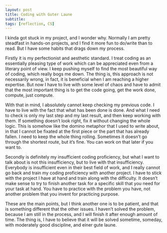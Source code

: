 ```yaml
---
layout: post
title: Coding with Guter Laune
subtitle: 
tags: [reflection, CS]
---
```

I kinda got stuck in my project, and I wonder why. Normally I am pretty steadfast in hands-on projects, and I find it more fun to do/write than to read. But I have some habits that drags down my process.

Firstly it is my perfectionist and aesthetic standard. I treat coding as an essentially pleasing type of work which can be appreciated even from a literary point of view. I keep pushing myself to find the most beautiful way of coding, which really bogs me down. The thing is, this approach is not necessarily wrong, in fact, it is beneficial when I am reaching a higher expertise. But now I have to live with some level of chaos and have to admit that the most important thing is to get the code going, get the work done, compute, just compute. 

With that in mind, I absolutely cannot keep checking my previous code. I have to live with the fact that what has been done is done. And what I need to check is only my last step and my last result, and then keep working with them. If something doesn’t look right, fix it without changing the whole logic. This is somehow like the domino metaphor that I used to write about, in that I cannot be fixated at the first piece or the part that has already fallen. I need to keep the whole thing rolling. Sometimes it doesn’t go through the shortest route, but it’s fine. You can work on that later if you want to. 

Secondly is definitely my insufficient coding proficiency, but what I want to talk about is not this insufficiency, but to live with that insufficiency. Everybody is insufficient even in their best field of work, and I really cannot go back and train my coding proficiency with another project. I have to stick with the project I have at hand and train along with the difficulty. It doesn’t make sense to try to finish another task for a specific skill that you need for your task at hand. You have to practice with the problem you have, not another problem that you invent for practicing purpose. 

These are the main points, but I think another one is to be patient, and that is something different that the other issues. I haven’t solved the problem, because I am still in the process, and I will finish it after enough amount of time. The thing is, I have to believe that it will be solved sometime, someday, with moderately good discipline, and einer gute laune. 